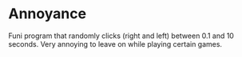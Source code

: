 # Annoyance
Funi program that randomly clicks (right and left) between 0.1 and 10 seconds. Very annoying to leave on while playing certain games. 
